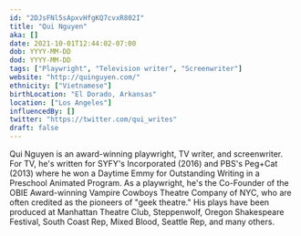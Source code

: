 ```yaml
---
id: "2DJsFNl5sApxvHfgKQ7cvxR802I"
title: "Qui Nguyen"
aka: []
date: 2021-10-01T12:44:02-07:00
dob: YYYY-MM-DD
dod: YYYY-MM-DD
tags: ["Playwright", "Television writer", "Screenwriter"]
website: "http://quinguyen.com/"
ethnicity: ["Vietnamese"]
birthLocation: "El Dorado, Arkansas"
location: ["Los Angeles"]
influencedBy: []
twitter: "https://twitter.com/qui_writes"
draft: false
---
```


Qui Nguyen is an award-winning playwright, TV writer, and screenwriter. For TV,
he's written for SYFY's Incorporated (2016) and PBS's Peg+Cat (2013) where he
won a Daytime Emmy for Outstanding Writing in a Preschool Animated Program. As a
playwright, he's the Co-Founder of the OBIE Award-winning Vampire Cowboys
Theatre Company of NYC, who are often credited as the pioneers of "geek
theatre." His plays have been produced at Manhattan Theatre Club, Steppenwolf,
Oregon Shakespeare Festival, South Coast Rep, Mixed Blood, Seattle Rep, and many
others.
